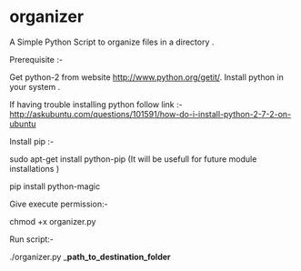 # organizer

A Simple Python Script to organize files in a directory .

Prerequisite :-

Get python-2 from website http://www.python.org/getit/. 
Install python in your system .

If having trouble installing python follow link :-               
http://askubuntu.com/questions/101591/how-do-i-install-python-2-7-2-on-ubuntu

Install pip :-

sudo apt-get install python-pip                                                 (It will be usefull for future module installations )

pip install python-magic

Give execute permission:-

chmod +x organizer.py

Run script:-

./organizer.py ___path_to_destination_folder__



